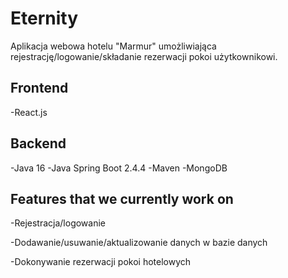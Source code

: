 <h1>Eternity</h1>
Aplikacja webowa hotelu "Marmur" umożliwiająca rejestrację/logowanie/składanie rezerwacji pokoi użytkownikowi.

<h2>Frontend</h2>
-React.js
<h2>Backend</h2>
-Java 16
-Java Spring Boot 2.4.4
-Maven
-MongoDB
<h2>Features that we currently work on</h2>
-Rejestracja/logowanie

-Dodawanie/usuwanie/aktualizowanie danych w bazie danych

-Dokonywanie rezerwacji pokoi hotelowych
